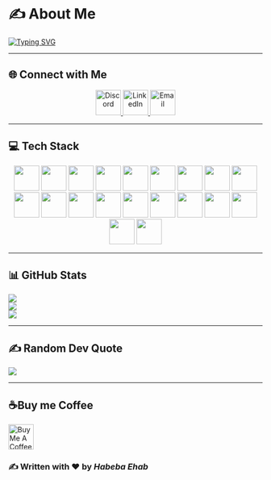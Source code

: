 # ✍️ About Me  

[![Typing SVG](https://readme-typing-svg.herokuapp.com?font=Fira+Code&size=28&duration=3000&pause=1000&color=38B2AC&center=true&vCenter=true&width=600&lines=Hi%2C+I'm+Habeba+Ehab;React+Frontend+Developer;MERN+Stack)](https://git.io/typing-svg)

---

## 🌐 Connect with Me  

<p align="center">
  <!-- Discord -->
  <a href="https://discord.com/users/1259567247727394929" target="_blank">
    <img src="https://cdn.jsdelivr.net/gh/simple-icons/simple-icons/icons/discord.svg" width="50" height="50" alt="Discord"/>
  </a>
  <!-- LinkedIn -->
  <a href="https://www.linkedin.com/in/habeba-ehab-ebrahimm/" target="_blank">
    <img src="https://cdn.jsdelivr.net/gh/devicons/devicon/icons/linkedin/linkedin-original.svg" width="50" height="50" alt="LinkedIn"/>
  </a>
  <!-- Email -->
  <a href="mailto:habebaehab165@gmail.com" target="_blank">
    <img src="https://upload.wikimedia.org/wikipedia/commons/4/4e/Gmail_Icon.png" width="50" height="50" alt="Email"/>
  </a>
</p>


---

## 💻 Tech Stack  

<p align="center">
  <!-- HTML -->
  <img src="https://cdn.jsdelivr.net/gh/devicons/devicon/icons/html5/html5-original.svg" width="50" height="50"/>
  <!-- CSS -->
  <img src="https://cdn.jsdelivr.net/gh/devicons/devicon/icons/css3/css3-original.svg" width="50" height="50"/>
  <!-- JavaScript -->
  <img src="https://cdn.jsdelivr.net/gh/devicons/devicon/icons/javascript/javascript-original.svg" width="50" height="50"/>
  <!-- TypeScript -->
  <img src="https://cdn.jsdelivr.net/gh/devicons/devicon/icons/typescript/typescript-original.svg" width="50" height="50"/>
  <!-- React -->
  <img src="https://cdn.jsdelivr.net/gh/devicons/devicon/icons/react/react-original.svg" width="50" height="50"/>
  <!-- Next.js -->
  <img src="https://cdn.jsdelivr.net/gh/devicons/devicon/icons/nextjs/nextjs-original.svg" width="50" height="50"/>
  <!-- Tailwind -->
  <img src="https://cdn.jsdelivr.net/gh/devicons/devicon/icons/tailwindcss/tailwindcss-plain.svg" width="50" height="50"/>
  <!-- Semantic UI React (fallback logo since no official devicon) -->
  <img src="https://avatars.githubusercontent.com/u/5799200?s=200&v=4" width="50" height="50"/>
  <!-- React Hook Form -->
  <img src="https://react-hook-form.com/images/logo/react-hook-form-logo-only.svg" width="50" height="50"/>
  <!-- Chart.js -->
  <img src="https://www.chartjs.org/img/chartjs-logo.svg" width="50" height="50"/>
  <!-- Node.js -->
  <img src="https://cdn.jsdelivr.net/gh/devicons/devicon/icons/nodejs/nodejs-original.svg" width="50" height="50"/>
  <!-- NPM -->
  <img src="https://cdn.jsdelivr.net/gh/devicons/devicon/icons/npm/npm-original-wordmark.svg" width="50" height="50"/>
  <!-- Docker -->
  <img src="https://cdn.jsdelivr.net/gh/devicons/devicon/icons/docker/docker-original.svg" width="50" height="50"/>
  <!-- Git -->
  <img src="https://cdn.jsdelivr.net/gh/devicons/devicon/icons/git/git-original.svg" width="50" height="50"/>
  <!-- GitHub -->
  <img src="https://cdn.jsdelivr.net/gh/devicons/devicon/icons/github/github-original.svg" width="50" height="50"/>
  <!-- Figma -->
  <img src="https://cdn.jsdelivr.net/gh/devicons/devicon/icons/figma/figma-original.svg" width="50" height="50"/>
  <!-- Canva -->
  <!-- Google Cloud -->
  <img src="https://cdn.jsdelivr.net/gh/devicons/devicon/icons/googlecloud/googlecloud-original.svg" width="50" height="50"/>
  <!-- C++ -->
  <img src="https://cdn.jsdelivr.net/gh/devicons/devicon/icons/cplusplus/cplusplus-original.svg" width="50" height="50"/>
  <!-- C# -->
  <img src="https://cdn.jsdelivr.net/gh/devicons/devicon/icons/csharp/csharp-original.svg" width="50" height="50"/>
  <!-- Babel -->
  <img src="https://cdn.jsdelivr.net/gh/devicons/devicon/icons/babel/babel-original.svg" width="50" height="50"/>
</p>


---

## 📊 GitHub Stats
![](https://github-readme-stats.vercel.app/api?username=codestcode&theme=radical&hide_border=false&include_all_commits=false&count_private=true)  
![](https://nirzak-streak-stats.vercel.app/?user=codestcode&theme=radical&hide_border=false)  
![](https://github-readme-stats.vercel.app/api/top-langs/?username=codestcode&theme=radical&hide_border=false&include_all_commits=false&count_private=true&layout=compact)  

---

## ✍️ Random Dev Quote
![](https://quotes-github-readme.vercel.app/api?type=horizontal&theme=radical)  



---

## ☕Buy me Coffee
<a href="https://www.buymeacoffee.com/habeba_ehab_E" target="_blank">
  <img src="https://cdn.buymeacoffee.com/buttons/v2/default-purple.png" height="50" alt="Buy Me A Coffee" />
</a>


### ✍️ Written with ❤️ by *Habeba Ehab*
